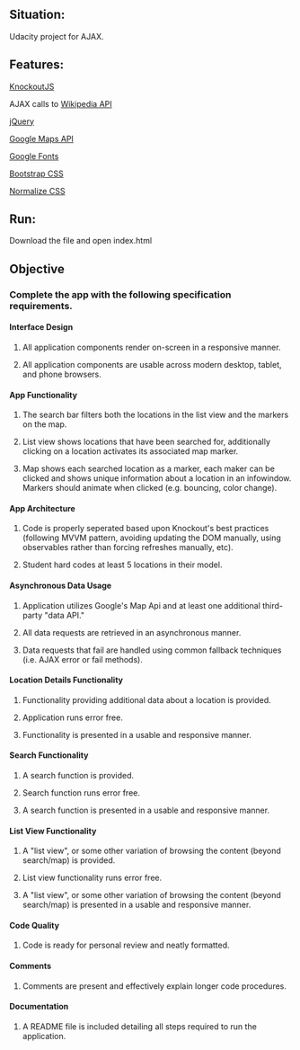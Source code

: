 
## Situation:

Udacity project for AJAX.

## Features:

[KnockoutJS](http://knockoutjs.com/)

AJAX calls to [Wikipedia API](https://www.mediawiki.org/wiki/MediaWiki)

[jQuery](https://jquery.com/)

[Google Maps API](https://developers.google.com/maps/?hl=en)

[Google Fonts](https://www.google.com/fonts)

[Bootstrap CSS](http://getbootstrap.com/)

[Normalize CSS](https://necolas.github.io/normalize.css/)


## Run:

Download the file and open index.html

## Objective

### Complete the app with the following specification requirements.

#### Interface Design

1) All application components render on-screen in a responsive manner.

2) All application components are usable across modern desktop, tablet, and phone browsers.

#### App Functionality

1) The search bar filters both the locations in the list view and the markers on the map.

2) List view shows locations that have been searched for, additionally clicking on a location activates its associated map marker.

3) Map shows each searched location as a marker, each maker can be clicked and shows unique information about a location in an infowindow.  Markers should animate when clicked (e.g. bouncing, color change).

#### App Architecture

1) Code is properly seperated based upon Knockout's best practices (following MVVM pattern,
avoiding updating the DOM manually, using observables rather than forcing refreshes manually, etc).

2) Student hard codes at least 5 locations in their model.

#### Asynchronous Data Usage

1) Application utilizes Google's Map Api and at least one additional third-party "data API."

2) All data requests are retrieved in an asynchronous manner.

3) Data requests that fail are handled using common fallback techniques (i.e. AJAX error or fail methods).

#### Location Details Functionality

1) Functionality providing additional data about a location is provided.

2) Application runs error free.

3) Functionality is presented in a usable and responsive manner.

#### Search Functionality

1) A search function is provided.

2) Search function runs error free.

3) A search function is presented in a usable and responsive manner.

#### List View Functionality

1) A "list view", or some other variation of browsing the content (beyond search/map) is provided.

2) List view functionality runs error free.

3) A "list view", or some other variation of browsing the content (beyond search/map) is presented in a usable and responsive manner.

#### Code Quality

1) Code is ready for personal review and neatly formatted.

#### Comments

1) Comments are present and effectively explain longer code procedures.

#### Documentation

1) A README file is included detailing all steps required to run the application.




